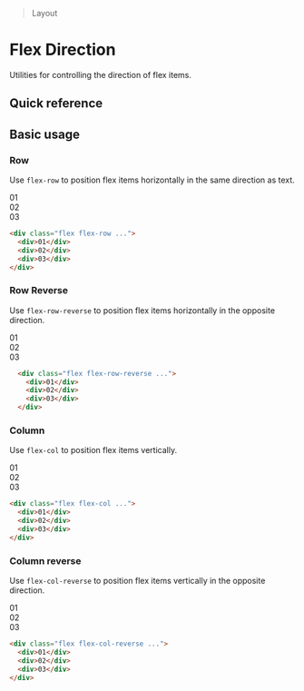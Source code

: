 <script setup>
const exampleClasses = 'p-24 rounded font-ex flex items-center justify-center'
</script>

> Layout

# Flex Direction
Utilities for controlling the direction of flex items.

## Quick reference

## Basic usage
### Row
Use `flex-row` to position flex items horizontally in the same direction as text.

<container>
  <box class="flex flex-row gap-16">
    <div class="bg-fuchsia-500" :class="exampleClasses">01</div>
    <div class="bg-fuchsia-500" :class="exampleClasses">02</div>
    <div class="bg-fuchsia-500" :class="exampleClasses">03</div>
  </box>
</container>

```html
<div class="flex flex-row ...">
  <div>01</div>
  <div>02</div>
  <div>03</div>
</div>
```

### Row Reverse
Use `flex-row-reverse` to position flex items horizontally in the opposite direction.

<container>
  <box class="flex flex-row-reverse gap-16">
    <div class="bg-blue-500" :class="exampleClasses">01</div>
    <div class="bg-blue-500" :class="exampleClasses">02</div>
    <div class="bg-blue-500" :class="exampleClasses">03</div>
  </box>
</container>

```html
  <div class="flex flex-row-reverse ...">
    <div>01</div>
    <div>02</div>
    <div>03</div>
  </div>
```

### Column
Use `flex-col` to position flex items vertically.

<container>
  <box class="flex flex-col gap-16">
    <div class="bg-indigo-500" :class="exampleClasses">01</div>
    <div class="bg-indigo-500" :class="exampleClasses">02</div>
    <div class="bg-indigo-500" :class="exampleClasses">03</div>
  </box>
</container>

```html
<div class="flex flex-col ...">
  <div>01</div>
  <div>02</div>
  <div>03</div>
</div>
```

### Column reverse
Use `flex-col-reverse` to position flex items vertically in the opposite direction.

<container>
  <box class="flex flex-col-reverse gap-16">
    <div class="bg-violet-500" :class="exampleClasses">01</div>
    <div class="bg-violet-500" :class="exampleClasses">02</div>
    <div class="bg-violet-500" :class="exampleClasses">03</div>
  </box>
</container>

```html
<div class="flex flex-col-reverse ...">
  <div>01</div>
  <div>02</div>
  <div>03</div>
</div>
```
